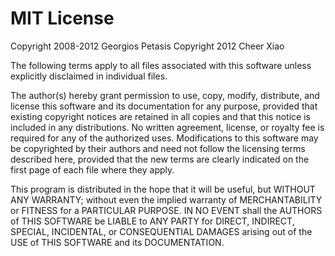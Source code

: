 # MIT License

Copyright 2008-2012 Georgios Petasis
Copyright 2012 Cheer Xiao

The following terms apply to all files associated with this software
unless explicitly disclaimed in individual files.  

The author(s) hereby grant permission to use, copy, modify, distribute,
and license this software and its documentation for any purpose, provided
that existing copyright notices are retained in all copies and that this
notice is included in any distributions. No written agreement,
license, or royalty fee is required for any of the authorized uses.
Modifications to this software may be copyrighted by their authors
and need not follow the licensing terms described here, provided that
the new terms are clearly indicated on the first page of each file where
they apply.

This program is distributed in the hope that it will be useful,
but WITHOUT ANY WARRANTY; without even the implied warranty of
MERCHANTABILITY or FITNESS for a PARTICULAR PURPOSE.  IN NO EVENT
shall the AUTHORS of THIS SOFTWARE be LIABLE to ANY PARTY for
DIRECT, INDIRECT, SPECIAL, INCIDENTAL, or CONSEQUENTIAL DAMAGES
arising out of the USE of THIS SOFTWARE and its DOCUMENTATION.

